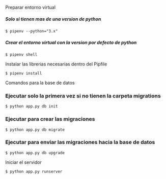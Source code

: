Preparar entorno virtual
##### Solo si tienen mas de una version de python
```
$ pipenv --python="3.x" 
```
##### Crear el entorno virtual con la version por defecto de python
```
$ pipenv shell 
```
Instalar las librerias necesarias dentro del Pipfile
```
$ pipenv install
```
Comandos para la base de datos
### Ejecutar solo la primera vez si no tienen la carpeta migrations
```
$ python app.py db init 
```
### Ejecutar para crear las migraciones 
```
$ python app.py db migrate
```

### Ejecutar para enviar las migraciones hacia la base de datos
```
$ python app.py db upgrade
```

Iniciar el servidor
```
$ python app.py runserver
```
